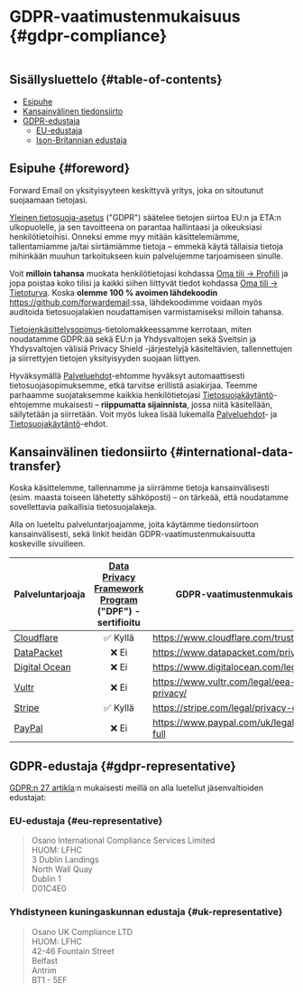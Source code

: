 # GDPR-vaatimustenmukaisuus {#gdpr-compliance}

<img loading="laiska" src="/img/articles/gdpr.webp" alt="" class="rounded-lg" />

## Sisällysluettelo {#table-of-contents}

* [Esipuhe](#foreword)
* [Kansainvälinen tiedonsiirto](#international-data-transfer)
* [GDPR-edustaja](#gdpr-representative)
  * [EU-edustaja](#eu-representative)
  * [Ison-Britannian edustaja](#uk-representative)

## Esipuhe {#foreword}

Forward Email on yksityisyyteen keskittyvä yritys, joka on sitoutunut suojaamaan tietojasi.

[Yleinen tietosuoja-asetus](https://en.wikipedia.org/wiki/General_Data_Protection_Regulation) ("GDPR") säätelee tietojen siirtoa EU:n ja ETA:n ulkopuolelle, ja sen tavoitteena on parantaa hallintaasi ja oikeuksiasi henkilötietoihisi. Onneksi emme myy mitään käsittelemiämme, tallentamiamme ja/tai siirtämiämme tietoja – emmekä käytä tällaisia tietoja mihinkään muuhun tarkoitukseen kuin palvelujemme tarjoamiseen sinulle.

Voit **milloin tahansa** muokata henkilötietojasi kohdassa [Oma tili → Profiili](/my-account/profile) ja jopa poistaa koko tilisi ja kaikki siihen liittyvät tiedot kohdassa [Oma tili → Tietoturva](/my-account/security). Koska **olemme 100 % avoimen lähdekoodin** <https://github.com/forwardemail>:ssa, lähdekoodimme voidaan myös auditoida tietosuojalakien noudattamisen varmistamiseksi milloin tahansa.

[Tietojenkäsittelysopimus](/dpa)-tietolomakkeessamme kerrotaan, miten noudatamme GDPR:ää sekä EU:n ja Yhdysvaltojen sekä Sveitsin ja Yhdysvaltojen välisiä Privacy Shield -järjestelyjä käsiteltävien, tallennettujen ja siirrettyjen tietojen yksityisyyden suojaan liittyen.

Hyväksymällä [Palveluehdot](/terms)-ehtomme hyväksyt automaattisesti tietosuojasopimuksemme, etkä tarvitse erillistä asiakirjaa. Teemme parhaamme suojataksemme kaikkia henkilötietojasi [Tietosuojakäytäntö](/privacy)-ehtojemme mukaisesti – **riippumatta sijainnista**, jossa niitä käsitellään, säilytetään ja siirretään. Voit myös lukea lisää lukemalla [Palveluehdot](/terms)- ja [Tietosuojakäytäntö](/privacy)-ehdot.

## Kansainvälinen tiedonsiirto {#international-data-transfer}

Koska käsittelemme, tallennamme ja siirrämme tietoja kansainvälisesti (esim. maasta toiseen lähetetty sähköposti) – on tärkeää, että noudatamme sovellettavia paikallisia tietosuojalakeja.

Alla on lueteltu palveluntarjoajamme, joita käytämme tiedonsiirtoon kansainvälisesti, sekä linkit heidän GDPR-vaatimustenmukaisuutta koskeville sivuilleen.

| Palveluntarjoaja | [Data Privacy Framework Program](https://www.dataprivacyframework.gov/) ("DPF") -sertifioitu | GDPR-vaatimustenmukaisuussivu |
| ----------------------------------------- | :---------------------------------------------------------------------------------------: | ------------------------------------------------- |
| [Cloudflare](https://cloudflare.com) | :white_check_mark: Kyllä | <https://www.cloudflare.com/trust-hub/gdpr/> |
| [DataPacket](https://www.datapacket.com/) | :x: Ei | <https://www.datapacket.com/privacy-policy> |
| [Digital Ocean](https://digitalocean.com) | :x: Ei | <https://www.digitalocean.com/legal/gdpr> |
| [Vultr](https://www.vultr.com) | :x: Ei | <https://www.vultr.com/legal/eea-gdpr-privacy/> |
| [Stripe](https://stripe.com/) | :white_check_mark: Kyllä | <https://stripe.com/legal/privacy-center> |
| [PayPal](https://www.paypal.com/us/home) | :x: Ei | <https://www.paypal.com/uk/legalhub/privacy-full> |

## GDPR-edustaja {#gdpr-representative}

[GDPR:n 27 artikla](https://gdpr-info.eu/art-27-gdpr/):n mukaisesti meillä on alla luetellut jäsenvaltioiden edustajat:

### EU-edustaja {#eu-representative}

<blockquote class="notranslate">Osano International Compliance Services Limited<br />HUOM: LFHC<br />3 Dublin Landings<br />North Wall Quay<br />Dublin 1<br />D01C4E0</blockquote>

### Yhdistyneen kuningaskunnan edustaja {#uk-representative}

<blockquote class="notranslate">Osano UK Compliance LTD<br />HUOM: LFHC<br />42-46 Fountain Street<br />Belfast<br />Antrim<br />BT1 - 5EF</blockquote>